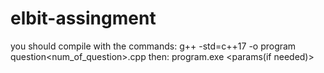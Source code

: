 # elbit-assingment
you should compile with the commands:
g++ -std=c++17 -o program question<num_of_question>.cpp
then:
program.exe <params(if needed)>
